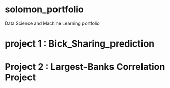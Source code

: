 # solomon_portfolio
Data Science and Machine Learning portfolio
# project 1 : Bick_Sharing_prediction
# Project 2 : Largest-Banks Correlation Project
